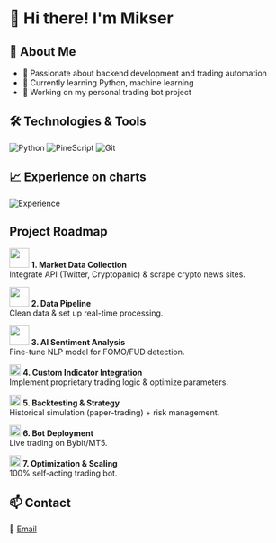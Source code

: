 # 👋 Hi there! I'm Mikser

## 🚀 About Me
- 🎯 Passionate about backend development and trading automation
- 🧠 Currently learning Python, machine learning
- 💼 Working on my personal trading bot project

## 🛠️ Technologies & Tools
![Python](https://img.shields.io/badge/Python-3670A0?style=for-the-badge&logo=python&logoColor=ffdd54)
![PineScript](https://img.shields.io/badge/Pine_Script-008000?style=for-the-badge&logo=tradingview&logoColor=white)
![Git](https://img.shields.io/badge/Git-F05032?style=for-the-badge&logo=git&logoColor=white)

## 📈 Experience on charts
![Experience](https://img.shields.io/badge/EXPERIENCE_ON_CHARTS-770_DAYS-blue?style=for-the-badge&logo=tradingview)

##  Project Roadmap  
<img src="https://media0.giphy.com/media/CaS9NNso512WJ4po0t/giphy.gif" width="35"> **1. Market Data Collection**  
Integrate API (Twitter, Cryptopanic) & scrape crypto news sites.

<img src="https://media0.giphy.com/media/CaS9NNso512WJ4po0t/giphy.gif" width="35"> **2. Data Pipeline**  
Clean data & set up real-time processing.  

<img src="https://media0.giphy.com/media/CaS9NNso512WJ4po0t/giphy.gif" width="35"> **3. AI Sentiment Analysis**  
Fine-tune NLP model for FOMO/FUD detection.  

<img src="https://media.giphy.com/media/3o7bu3XilJ5BOiSGic/giphy.gif" width="20" height="20"> **4. Custom Indicator Integration**  
Implement proprietary trading logic & optimize parameters.  

<img src="https://media.giphy.com/media/3o7bu3XilJ5BOiSGic/giphy.gif" width="20" height="20"> **5. Backtesting & Strategy**  
Historical simulation (paper-trading) + risk management.  

<img src="https://media.giphy.com/media/3o7bu3XilJ5BOiSGic/giphy.gif" width="20" height="20"> **6. Bot Deployment**  
Live trading on Bybit/MT5.  

<img src="https://media.giphy.com/media/3o7bu3XilJ5BOiSGic/giphy.gif" width="20" height="20"> **7. Optimization & Scaling**  
100% self-acting trading bot.  

## 📫 Contact
📧 [Email](mailto:mikolaj7894123@gmail.com)


